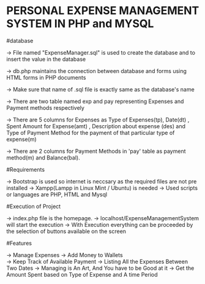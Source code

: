 ﻿# PERSONAL EXPENSE MANAGEMENT SYSTEM IN PHP and MYSQL
 
 

#database 

-> File named "ExpenseManager.sql" is used to create the database and to insert the value in the database

-> db.php maintains the connection between database and forms using HTML forms in PHP documents

-> Make sure that name of .sql file is exactly same as the database's name

-> There are two table named exp and pay representing Expenses and Payment methods respectively 

-> There are 5 columns for Expenses as Type of Expenses(tp), Date(dt) , Spent Amount for Expense(amt) , Description about expense (des) and Type of Payment Method for the payment of that particular type of expense(m)

-> There are 2 columns for Payment Methods in 'pay' table as payment method(m) and Balance(bal).




#Requirements

-> Bootstrap is used so internet is neccsary as the required files are not pre installed
-> Xampp(Lampp in Linux Mint / Ubuntu) is needed 
-> Used scripts or languages are PHP, HTML and Mysql
  

#Execution of Project 

-> index.php file is the homepage.
-> localhost/ExpenseManagementSystem will start the execution 
-> With Execution everything can be proceeded by the selection of buttons available on the screen 



#Features

-> Manage Expenses
-> Add Money to Wallets            
-> Keep Track of Available Payment
-> Listing All the Expenses Between Two Dates
-> Managing is An Art, And You have to be Good at it
-> Get the Amount Spent based on Type of Expense and A time Period
